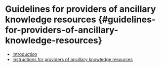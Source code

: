 # Guidelines for providers of ancillary knowledge resources {#guidelines-for-providers-of-ancillary-knowledge-resources}

* [Introduction](introduction.md)
* [Instructions for providers of ancillary knowledge resources](instructions_for_providers_of_ancillary_knowledge.md)




